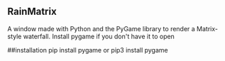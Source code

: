 ## RainMatrix
A window made with Python and the PyGame library to render a Matrix-style waterfall. Install pygame if you don't have it to open

##installation
pip install pygame or pip3 install pygame

